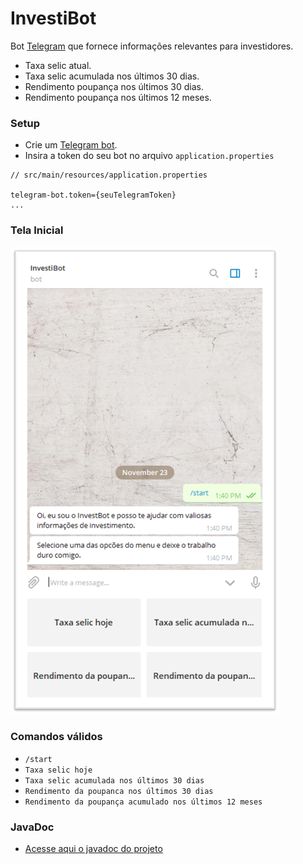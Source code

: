 # InvestiBot

Bot [Telegram](https://telegram.org/) que fornece informações relevantes para investidores.
- Taxa selic atual.
- Taxa selic acumulada nos últimos 30 dias.
- Rendimento poupança nos últimos 30 dias.
- Rendimento poupança nos últimos 12 meses.

### Setup
- Crie um [Telegram bot](https://core.telegram.org/bots).
- Insira a token do seu bot no arquivo `application.properties`
```text
// src/main/resources/application.properties

telegram-bot.token={seuTelegramToken}
...
```
### Tela Inicial 
![Tela Inicial](/images/telaInicial.png)


### Comandos válidos
- `/start`
- `Taxa selic hoje`
- `Taxa selic acumulada nos últimos 30 dias`
- `Rendimento da poupanca nos últimos 30 dias`
- `Rendimento da poupança acumulado nos últimos 12 meses`

### JavaDoc
- [Acesse aqui o javadoc do projeto](/doc/index.html)
